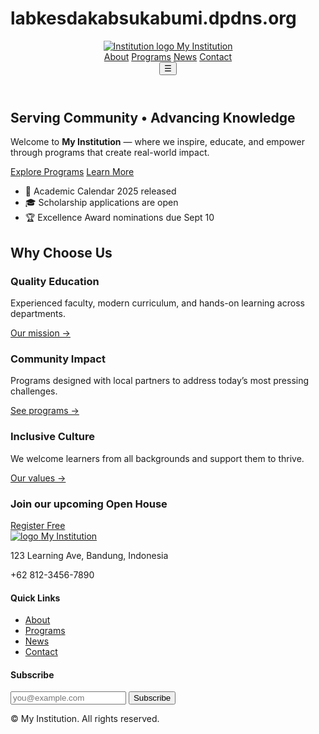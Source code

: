# labkesdakabsukabumi.dpdns.org
<!DOCTYPE html>
<html lang="en">
<head>
  <meta charset="utf-8" />
  <meta name="viewport" content="width=device-width,initial-scale=1" />
  <title>My Institution – Home</title>
  <link rel="preconnect" href="https://fonts.googleapis.com">
  <link rel="preconnect" href="https://fonts.gstatic.com" crossorigin>
  <link href="https://fonts.googleapis.com/css2?family=Inter:wght@400;600;800&display=swap" rel="stylesheet">
  <link rel="stylesheet" href="/styles.css" />
  <script defer src="/app.js"></script>
</head>
<body>
  <!-- Header / Nav -->
  <header class="site-header">
    <div class="container flex between center">
      <a class="brand" href="/"><img src="/assets/logo.svg" alt="Institution logo" /> <span>My Institution</span></a>
      <nav class="nav" id="nav">
        <a href="/about.html">About</a>
        <a href="/programs.html">Programs</a>
        <a href="/news.html">News</a>
        <a href="/contact.html" class="btn">Contact</a>
      </nav>
      <button class="nav-toggle" aria-label="Toggle navigation" aria-expanded="false" aria-controls="nav">☰</button>
    </div>
  </header>

  <!-- Hero -->
  <section class="hero">
    <div class="container grid-2">
      <div>
        <h1>Serving Community • Advancing Knowledge</h1>
        <p>Welcome to <strong>My Institution</strong> — where we inspire, educate, and empower through programs that create real-world impact.</p>
        <div class="actions">
          <a class="btn primary" href="/programs.html">Explore Programs</a>
          <a class="btn ghost" href="/about.html">Learn More</a>
        </div>
      </div>
      <div class="hero-card">
        <ul>
          <li><span>📅</span> Academic Calendar 2025 released</li>
          <li><span>🎓</span> Scholarship applications are open</li>
          <li><span>🏆</span> Excellence Award nominations due Sept 10</li>
        </ul>
      </div>
    </div>
  </section>

  <!-- Highlights -->
  <section class="section">
    <div class="container">
      <h2 class="section-title">Why Choose Us</h2>
      <div class="cards grid-3">
        <article class="card">
          <h3>Quality Education</h3>
          <p>Experienced faculty, modern curriculum, and hands-on learning across departments.</p>
          <a class="link" href="/about.html#mission">Our mission →</a>
        </article>
        <article class="card">
          <h3>Community Impact</h3>
          <p>Programs designed with local partners to address today’s most pressing challenges.</p>
          <a class="link" href="/programs.html">See programs →</a>
        </article>
        <article class="card">
          <h3>Inclusive Culture</h3>
          <p>We welcome learners from all backgrounds and support them to thrive.</p>
          <a class="link" href="/about.html#values">Our values →</a>
        </article>
      </div>
    </div>
  </section>

  <!-- CTA Banner -->
  <section class="cta">
    <div class="container flex between center wrap">
      <h3>Join our upcoming Open House</h3>
      <a class="btn primary" href="/contact.html#visit">Register Free</a>
    </div>
  </section>

  <!-- Footer -->
  <footer class="site-footer">
    <div class="container grid-3">
      <div>
        <a class="brand" href="/"><img src="/assets/logo.svg" alt="logo"/> <span>My Institution</span></a>
        <p>123 Learning Ave, Bandung, Indonesia</p>
        <p>+62 812-3456-7890</p>
      </div>
      <div>
        <h4>Quick Links</h4>
        <ul class="list">
          <li><a href="/about.html">About</a></li>
          <li><a href="/programs.html">Programs</a></li>
          <li><a href="/news.html">News</a></li>
          <li><a href="/contact.html">Contact</a></li>
        </ul>
      </div>
      <div>
        <h4>Subscribe</h4>
        <form class="subscribe" id="subscribe">
          <input type="email" placeholder="you@example.com" required>
          <button class="btn">Subscribe</button>
          <small class="muted" id="sub-msg"></small>
        </form>
      </div>
    </div>
    <div class="container tiny muted">© <span id="year"></span> My Institution. All rights reserved.</div>
  </footer>
</body>
</html>
